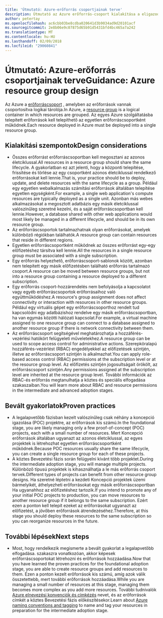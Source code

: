 ```yaml
---
title: 'Útmutató: Azure-erőforrás csoportjainak terve'
description: Útmutató az Azure erőforrás-csoport kialakítása a eligazodást felhő bevezetési stratégia részeként
author: petertay
ms.openlocfilehash: ac6cbb03be8cdba020641d3b9034ad9d20101acf
ms.sourcegitcommit: 2e8b06e9c07875d65b91d5431bfd4bc465a7a242
ms.translationtype: MT
ms.contentlocale: hu-HU
ms.lasthandoff: 02/09/2018
ms.locfileid: "29060841"
---
```

# <a name="guidance-azure-resource-group-design"></a><span data-ttu-id="5d42e-103">Útmutató: Azure-erőforrás csoportjainak terve</span><span class="sxs-lookup"><span data-stu-id="5d42e-103">Guidance: Azure resource group design</span></span>

<span data-ttu-id="5d42e-104">Az Azure a [erőforráscsoport](https://docs.microsoft.com/azure/azure-resource-manager/resource-group-overview#resource-groups) , amelyben az erőforrások vannak csoportosítva logikai tárolója.</span><span class="sxs-lookup"><span data-stu-id="5d42e-104">In Azure, a [resource group](https://docs.microsoft.com/azure/azure-resource-manager/resource-group-overview#resource-groups) is a logical container in which resources are grouped.</span></span> <span data-ttu-id="5d42e-105">Az egyes Azure szolgáltatásba telepített erőforrások kell telepíthető az egyetlen erőforráscsoportként működnek.</span><span class="sxs-lookup"><span data-stu-id="5d42e-105">Each resource deployed in Azure must be deployed into a single resource group.</span></span>

## <a name="design-considerations"></a><span data-ttu-id="5d42e-106">Kialakítási szempontok</span><span class="sxs-lookup"><span data-stu-id="5d42e-106">Design considerations</span></span>

- <span data-ttu-id="5d42e-107">Összes erőforrást erőforráscsoportban kell megosztani az azonos életciklussal.</span><span class="sxs-lookup"><span data-stu-id="5d42e-107">All resources in a resource group should share the same lifecycle.</span></span> <span data-ttu-id="5d42e-108">A gyakorlatban ez azt jelenti, hogy a központi telepítése, frissítése és törlése az egy csoportként azonos életciklussal rendelkező erőforrásokat kell lennie.</span><span class="sxs-lookup"><span data-stu-id="5d42e-108">That is, your practice should be to deploy, update, and delete resources with the same lifecycle as a group.</span></span> <span data-ttu-id="5d42e-109">Például egy egyetlen webalkalmazás számítási erőforrások általában telepítése egyetlen egységként.</span><span class="sxs-lookup"><span data-stu-id="5d42e-109">For example, a single web application's compute resources are typically deployed as a single unit.</span></span> <span data-ttu-id="5d42e-110">Azonban más webes alkalmazásokat a megosztott adatbázis egy másik életciklussal valószínűleg szeretné kezelni, és a saját erőforráscsoportban kell lennie.</span><span class="sxs-lookup"><span data-stu-id="5d42e-110">However, a database shared with other web applications would most likely be managed in a different lifecycle, and should be in its own resource group.</span></span>
- <span data-ttu-id="5d42e-111">Az erőforráscsoportok tartalmazhatnak olyan erőforrásokat, amelyek különböző régiókban találhatók.</span><span class="sxs-lookup"><span data-stu-id="5d42e-111">A resource group can contain resources that reside in different regions.</span></span>
- <span data-ttu-id="5d42e-112">Egyetlen erőforráscsoportként működnek az összes erőforrást egy-egy előfizetéshez társítva kell lennie.</span><span class="sxs-lookup"><span data-stu-id="5d42e-112">All the resources in a single resource group must be associated with a single subscription.</span></span> 
- <span data-ttu-id="5d42e-113">Egy erőforrás helyezhető, erőforráscsoport-sablonok között, azonban nem telepített egy másik előfizetésben található erőforrás tartalmazó csoport.</span><span class="sxs-lookup"><span data-stu-id="5d42e-113">A resource can be moved between resource groups, but not into a resource group containing a resource deployed to a different subscription.</span></span>
- <span data-ttu-id="5d42e-114">Egy erőforrás csoport-hozzárendelés nem befolyásolja a kapcsolatot vagy egyéb erőforráscsoportok erőforrásaihoz való együttműködéshez.</span><span class="sxs-lookup"><span data-stu-id="5d42e-114">A resource's group assignment does not affect connectivity or interaction with resources in other resource groups.</span></span> <span data-ttu-id="5d42e-115">Például egy virtuális gépet egy erőforráscsoporthoz rendelt tud kapcsolódni egy adatbázishoz rendelve egy másik erőforráscsoportban, ha van egymás közötti hálózati kapcsolat.</span><span class="sxs-lookup"><span data-stu-id="5d42e-115">For example, a virtual machine assigned to one resource group can connect to a database assigned to another resource group if there is network connectivity between them.</span></span>
- <span data-ttu-id="5d42e-116">Az erőforráscsoport segítségével meghatározhatja a hozzáférés-vezérlési hatókört felügyeleti műveletekhez.</span><span class="sxs-lookup"><span data-stu-id="5d42e-116">A resource group can be used to scope access control for administrative actions.</span></span> <span data-ttu-id="5d42e-117">Szerepköralapú hozzáférés-vezérlést (RBAC) engedélyekkel az előfizetések szintjén, illetve az erőforráscsoport szintjén is alkalmazhat.</span><span class="sxs-lookup"><span data-stu-id="5d42e-117">You can apply role-based access control (RBAC) permissions at the subscription level or at the resource group level.</span></span> <span data-ttu-id="5d42e-118">Az előfizetés szintjén jogosultságait örökölt, az erőforráscsoport szintjén.</span><span class="sxs-lookup"><span data-stu-id="5d42e-118">Any permissions assigned at the subscription level are inherited at the resource group level.</span></span> <span data-ttu-id="5d42e-119">További információk az RBAC-és erőforrás megtanulhatja a köztes és speciális elfogadása szakaszaiban.</span><span class="sxs-lookup"><span data-stu-id="5d42e-119">You will learn more about RBAC and resource permissions in the intermediate and advanced adoption stages.</span></span>

## <a name="proven-practices"></a><span data-ttu-id="5d42e-120">Bevált gyakorlatok</span><span class="sxs-lookup"><span data-stu-id="5d42e-120">Proven practices</span></span>

- <span data-ttu-id="5d42e-121">A legalapvetőbb fázisban kezelt valószínűleg csak néhány a koncepció igazolása (POC) projektre, az erőforrások kis számú.</span><span class="sxs-lookup"><span data-stu-id="5d42e-121">In the foundational stage, you are likely managing only a few proof-of-concept (POC) projects, each with a small number of resources.</span></span> <span data-ttu-id="5d42e-122">Mert Koncepció erőforrások általában ugyanazt az azonos életciklussal, az egyes projektek is létrehozhat egyetlen erőforráscsoportként működnek.</span><span class="sxs-lookup"><span data-stu-id="5d42e-122">Because POC resources usually share the same lifecycle, you can create a single resource group for each of these projects.</span></span>
- <span data-ttu-id="5d42e-123">A köztes Bevezetési fázis során felügyelni kívánt több projektet.</span><span class="sxs-lookup"><span data-stu-id="5d42e-123">During the intermediate adoption stage, you will manage multiple projects.</span></span> <span data-ttu-id="5d42e-124">Különböző típusú projektek is kihasználhatja a le más erőforrás csoport tervek.</span><span class="sxs-lookup"><span data-stu-id="5d42e-124">Different types of projects can benefit from other resource group designs.</span></span> <span data-ttu-id="5d42e-125">Ha szeretné léptetni a kezdeti Koncepció projektek üzemi bármelyikét, áthelyezheti erőforrásokat egy másik erőforráscsoportban Ha ugyanahhoz az előfizetéshez tartozik.</span><span class="sxs-lookup"><span data-stu-id="5d42e-125">If you intend to promote any of your initial POC projects to production, you can move resources to another resource group if it belongs to the same subscription.</span></span> <span data-ttu-id="5d42e-126">Ezért ezen a ponton kell telepít ezeket az erőforrásokat ugyanazt az előfizetést, a jövőben erőforrások átrendezéséhez.</span><span class="sxs-lookup"><span data-stu-id="5d42e-126">Therefore, at this stage you should deploy these resources to the same subscription so you can reorganize resources in the future.</span></span>

## <a name="next-steps"></a><span data-ttu-id="5d42e-127">További lépések</span><span class="sxs-lookup"><span data-stu-id="5d42e-127">Next steps</span></span>

* <span data-ttu-id="5d42e-128">Most, hogy rendelkezik megismerte a bevált gyakorlat a legalapvetőbb elfogadása. szakaszra vonatkozóan, akkor képesek erőforráscsoportokat létrehozni és erőforrások hozzáadása.</span><span class="sxs-lookup"><span data-stu-id="5d42e-128">Now that you have learned the proven practices for the foundational adoption stage, you are able to create resource groups and add resources to them.</span></span> <span data-ttu-id="5d42e-129">Ezen a ponton kezelt erőforrások kis számú, amíg azok válik összetettebb, mert további erőforrások hozzáadása.</span><span class="sxs-lookup"><span data-stu-id="5d42e-129">While you are managing a small number of resources at this stage, managing them becomes more complex as you add more resources.</span></span> <span data-ttu-id="5d42e-130">További tudnivalók [Azure elnevezési konvenciók és címkézés](/azure/architecture/best-practices/naming-conventions?toc=/azure/architecture/cloud-adoption-guide/toc.json) nevet, és az erőforrások címkét a köztes Bevezetési fázis előkészítésekor.</span><span class="sxs-lookup"><span data-stu-id="5d42e-130">Learn about [Azure naming conventions and tagging](/azure/architecture/best-practices/naming-conventions?toc=/azure/architecture/cloud-adoption-guide/toc.json) to name and tag your resources in preparation for the intermediate adoption stage.</span></span>
